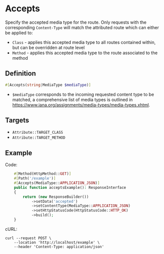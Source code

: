 # Accepts

Specify the accepted media type for the route.
Only requests with the corresponding `Content-Type` will match the attributed route which can either be applied to:
- `Class` - applies this accepted media type to all routes contained within, but can be overridden at route level
- `Method` - applies this accepted media type to the route associated to the method

## Definition
```php
#[Accepts(string|MediaType $mediaType)]
```

- `$mediaType` corresponds to the incoming requested content type to be matched, a comprehensive list of media types is outlined in https://www.iana.org/assignments/media-types/media-types.xhtml.

## Targets

- `Attribute::TARGET_CLASS`
- `Attribute::TARGET_METHOD`

## Example

Code:
```php
    #[Method(HttpMethod::GET)]
    #[Path('/example')]
    #[Accepts(MediaType::APPLICATION_JSON)]
    public function acceptsExample(): ResponseInterface
    {
        return (new ResponseBuilder())
            ->setData('accepted')
            ->setContentType(MediaType::APPLICATION_JSON)
            ->setHttpStatusCode(HttpStatusCode::HTTP_OK)
            ->build();
    }
```

cURL:
```shell
curl --request POST \ 
    --location 'http://localhost/example' \
    --header 'Content-Type: application/json'
```